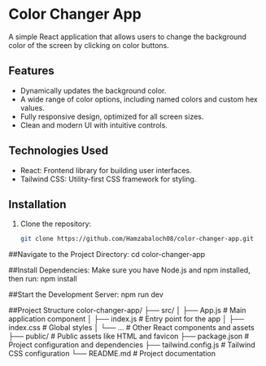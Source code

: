 # Color Changer App

A simple React application that allows users to change the background color of the screen by clicking on color buttons.

## Features

- Dynamically updates the background color.
- A wide range of color options, including named colors and custom hex values.
- Fully responsive design, optimized for all screen sizes.
- Clean and modern UI with intuitive controls.

## Technologies Used

- React: Frontend library for building user interfaces.
- Tailwind CSS: Utility-first CSS framework for styling.

## Installation

1. Clone the repository:
   ```bash
   git clone https://github.com/Hamzabaloch08/color-changer-app.git

##Navigate to the Project Directory:
cd color-changer-app

##Install Dependencies: Make sure you have Node.js and npm installed, then run:
npm install

##Start the Development Server:
npm run dev

##Project Structure
color-changer-app/
├── src/
│   ├── App.js         # Main application component
│   ├── index.js       # Entry point for the app
│   ├── index.css      # Global styles
│   └── ...            # Other React components and assets
├── public/            # Public assets like HTML and favicon
├── package.json       # Project configuration and dependencies
├── tailwind.config.js # Tailwind CSS configuration
└── README.md          # Project documentation



